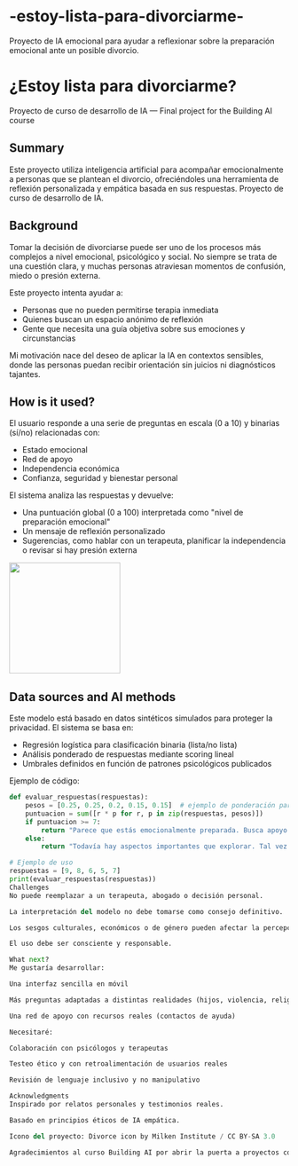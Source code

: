 # -estoy-lista-para-divorciarme-
Proyecto de IA emocional para ayudar a reflexionar sobre la preparación emocional ante un posible divorcio.
# ¿Estoy lista para divorciarme?

Proyecto de curso de desarrollo de IA — Final project for the Building AI course

## Summary

Este proyecto utiliza inteligencia artificial para acompañar emocionalmente a personas que se plantean el divorcio, ofreciéndoles una herramienta de reflexión personalizada y empática basada en sus respuestas. Proyecto de curso de desarrollo de IA.

## Background

Tomar la decisión de divorciarse puede ser uno de los procesos más complejos a nivel emocional, psicológico y social. No siempre se trata de una cuestión clara, y muchas personas atraviesan momentos de confusión, miedo o presión externa.

Este proyecto intenta ayudar a:
* Personas que no pueden permitirse terapia inmediata
* Quienes buscan un espacio anónimo de reflexión
* Gente que necesita una guía objetiva sobre sus emociones y circunstancias

Mi motivación nace del deseo de aplicar la IA en contextos sensibles, donde las personas puedan recibir orientación sin juicios ni diagnósticos tajantes.

## How is it used?

El usuario responde a una serie de preguntas en escala (0 a 10) y binarias (sí/no) relacionadas con:
- Estado emocional
- Red de apoyo
- Independencia económica
- Confianza, seguridad y bienestar personal

El sistema analiza las respuestas y devuelve:
- Una puntuación global (0 a 100) interpretada como "nivel de preparación emocional"
- Un mensaje de reflexión personalizado
- Sugerencias, como hablar con un terapeuta, planificar la independencia o revisar si hay presión externa

<img src="https://upload.wikimedia.org/wikipedia/commons/3/35/Divorce_icon.svg" width="200">

## Data sources and AI methods

Este modelo está basado en datos sintéticos simulados para proteger la privacidad. El sistema se basa en:
- Regresión logística para clasificación binaria (lista/no lista)
- Análisis ponderado de respuestas mediante scoring lineal
- Umbrales definidos en función de patrones psicológicos publicados

Ejemplo de código:

```python
def evaluar_respuestas(respuestas):
    pesos = [0.25, 0.25, 0.2, 0.15, 0.15]  # ejemplo de ponderación para 5 preguntas
    puntuacion = sum([r * p for r, p in zip(respuestas, pesos)])
    if puntuacion >= 7:
        return "Parece que estás emocionalmente preparada. Busca apoyo profesional para seguir avanzando."
    else:
        return "Todavía hay aspectos importantes que explorar. Tal vez aún no estás lista. Cuídate."

# Ejemplo de uso
respuestas = [9, 8, 6, 5, 7]
print(evaluar_respuestas(respuestas))
Challenges
No puede reemplazar a un terapeuta, abogado o decisión personal.

La interpretación del modelo no debe tomarse como consejo definitivo.

Los sesgos culturales, económicos o de género pueden afectar la percepción de las preguntas.

El uso debe ser consciente y responsable.

What next?
Me gustaría desarrollar:

Una interfaz sencilla en móvil

Más preguntas adaptadas a distintas realidades (hijos, violencia, religión, migración)

Una red de apoyo con recursos reales (contactos de ayuda)

Necesitaré:

Colaboración con psicólogos y terapeutas

Testeo ético y con retroalimentación de usuarios reales

Revisión de lenguaje inclusivo y no manipulativo

Acknowledgments
Inspirado por relatos personales y testimonios reales.

Basado en principios éticos de IA empática.

Icono del proyecto: Divorce icon by Milken Institute / CC BY-SA 3.0

Agradecimientos al curso Building AI por abrir la puerta a proyectos con impacto humano.
